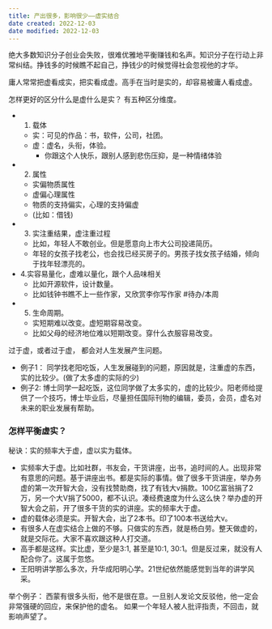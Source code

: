 ```yaml
---
title: 产出很多，影响很少——虚实结合
date created: 2022-12-03
date modified: 2022-12-03
---
```


绝大多数知识分子创业会失败，很难优雅地平衡赚钱和名声。知识分子在行动上非常纠结。挣钱多的时候瞧不起自己，挣钱少的时候觉得社会忽视他的才华。  

庸人常常把虚看成实，把实看成虚。高手在当时是实的，却容易被庸人看成虚。  

怎样更好的区分什么是虚什么是实？  有五种区分维度。
- 1. 载体  
	- 实：可见的作品：书，软件，公司，社团。
	- 虚：虚名，头衔，体验。  
		- 你跟这个人快乐，跟别人感到悲伤压抑，是一种情绪体验  
- 2. 属性  
	- 实偏物质属性
	- 虚偏心理属性  
	- 物质的支持偏实，心理的支持偏虚
	- (比如：借钱)  
- 3. 实注重结果，虚注重过程  
	- 比如，年轻人不敢创业。但是愿意向上市大公司投递简历。  
	- 年轻的女孩子找老公，也会找已经买房子的。男孩子找女孩子结婚，倾向于找年轻漂亮的。
- 4.实容易量化，虚难以量化，跟个人品味相关  
	- 比如开源软件，设计数量。  
	- 比如钱钟书瞧不上一些作家，又欣赏李你写作家  #待办/本周 
- 5. 生命周期。  
	- 实短期难以改变。虚短期容易改变。  
	- 比如父母的经济地位难以短期改变。穿什么衣服容易改变。  

过于虚，或者过于虚， 都会对人生发展产生问题。  
- 例子1： 同学找老阳吃饭，人生发展碰到的问题，原因就是，注重虚的东西，实的比较少。(做了太多虚的实际的少)  
- 例子2: 博士同学一起吃饭，这位同学做了太多实的，虚的比较少。阳老师给提供了一个技巧，博士毕业后，尽量担任国际刊物的编辑，委员，会员，虚名对未来的职业发展有帮助。

### 怎样平衡虚实？
秘诀：实的频率大于虚，虚以实为载体。  
- 实频率大于虚。比如社群，书友会，干货讲座，出书，追时间的人。出现非常有意思的问题。基于讲座出书。都是实际的事情。做了很多干货讲座，举办务虚的第一次开智大会，没有找赞助商，找了有钱大v捐款。100亿富翁捐了2万，另一个大V捐了5000，都不认识。凑经费速度为什么这么快？举办虚的开智大会之前，开了很多干货的实的讲座。实的频率大于虚。  
- 虚的载体必须是实。开智大会，出了2本书。印了100本书送给大v。  
- 有很多人在虚实结合上做的不够。只做实的东西，就是杨白劳。整天做虚的，就是交际花。大家不喜欢跟这种人打交道。  
- 高手都是这样。实比虚，至少是3:1, 甚至是10:1, 30:1。但是反过来，就没有人配合你了。这属于忽悠。  
- 王阳明讲学那么多次，升华成阳明心学。21世纪依然能感觉到当年的讲学风采。

举个例子：
西蒙有很多头衔，他不是很在意。一旦别人发论文反驳他，他一定会非常强硬的回应，来保护他的虚名。
如果一个年轻人被人批评指责，不回击，就影响声望了。